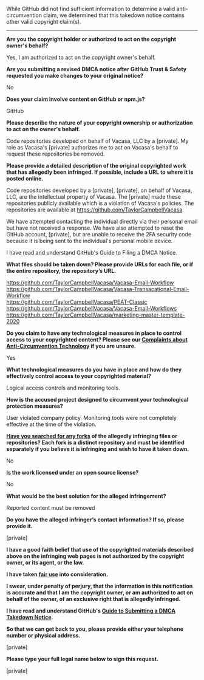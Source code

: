 While GitHub did not find sufficient information to determine a valid anti-circumvention claim, we determined that this takedown notice contains other valid copyright claim(s).

---

**Are you the copyright holder or authorized to act on the copyright owner's behalf?**

Yes, I am authorized to act on the copyright owner's behalf.

**Are you submitting a revised DMCA notice after GitHub Trust & Safety requested you make changes to your original notice?**

No

**Does your claim involve content on GitHub or npm.js?**

GitHub

**Please describe the nature of your copyright ownership or authorization to act on the owner's behalf.**

Code repositories developed on behalf of Vacasa, LLC by a [private]. My role as Vacasa's [private] authorizes me to act on Vacasa's behalf to request these repositories be removed.

**Please provide a detailed description of the original copyrighted work that has allegedly been infringed. If possible, include a URL to where it is posted online.**

Code repositories developed by a [private], [private], on behalf of Vacasa, LLC, are the intellectual property of Vacasa. The [private] made these repositories publicly available which is a violation of Vacasa's policies. The repositories are available at https://github.com/TaylorCampbellVacasa.

We have attempted contacting the individual directly via their personal email but have not received a response. We have also attempted to reset the GitHub account, [private], but are unable to receive the 2FA security code because it is being sent to the individual's personal mobile device.

I have read and understand GitHub's Guide to Filing a DMCA Notice.

**What files should be taken down? Please provide URLs for each file, or if the entire repository, the repository’s URL.**

https://github.com/TaylorCampbellVacasa/Vacasa-Email-Workflow  
https://github.com/TaylorCampbellVacasa/Vacasa-Transacational-Email-Workflow  
https://github.com/TaylorCampbellVacasa/PEAT-Classic  
https://github.com/TaylorCampbellVacasa/Vacasa-Email-Workflows  
https://github.com/TaylorCampbellVacasa/marketing-master-template-2020  

**Do you claim to have any technological measures in place to control access to your copyrighted content? Please see our <a href="https://docs.github.com/articles/guide-to-submitting-a-dmca-takedown-notice#complaints-about-anti-circumvention-technology">Complaints about Anti-Circumvention Technology</a> if you are unsure.**

Yes

**What technological measures do you have in place and how do they effectively control access to your copyrighted material?**

Logical access controls and monitoring tools.

**How is the accused project designed to circumvent your technological protection measures?**

User violated company policy. Monitoring tools were not completely effective at the time of the violation.

**<a href="https://docs.github.com/articles/dmca-takedown-policy#b-what-about-forks-or-whats-a-fork">Have you searched for any forks</a> of the allegedly infringing files or repositories? Each fork is a distinct repository and must be identified separately if you believe it is infringing and wish to have it taken down.**

No

**Is the work licensed under an open source license?**

No

**What would be the best solution for the alleged infringement?**

Reported content must be removed

**Do you have the alleged infringer’s contact information? If so, please provide it.**

[private]

**I have a good faith belief that use of the copyrighted materials described above on the infringing web pages is not authorized by the copyright owner, or its agent, or the law.**

**I have taken <a href="https://www.lumendatabase.org/topics/22">fair use</a> into consideration.**

**I swear, under penalty of perjury, that the information in this notification is accurate and that I am the copyright owner, or am authorized to act on behalf of the owner, of an exclusive right that is allegedly infringed.**

**I have read and understand GitHub's <a href="https://docs.github.com/articles/guide-to-submitting-a-dmca-takedown-notice/">Guide to Submitting a DMCA Takedown Notice</a>.**

**So that we can get back to you, please provide either your telephone number or physical address.**

[private]

**Please type your full legal name below to sign this request.**

[private]
